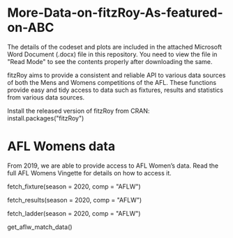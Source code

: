# More-Data-on-fitzRoy-As-featured-on-ABC

The details of the codeset and plots are included in the attached Microsoft Word Document (.docx) file in this repository. 
You need to view the file in "Read Mode" to see the contents properly after downloading the same.


fitzRoy aims to provide a consistent and reliable API to various data sources of both the Mens and Womens competitions of the AFL. These functions provide easy and tidy access to data such as fixtures, results and statistics from various data sources.

Install the released version of fitzRoy from CRAN: install.packages("fitzRoy")

AFL Womens data
=================

From 2019, we are able to provide access to AFL Women’s data. Read the full AFL Womens Vingette for details on how to access it.


fetch_fixture(season = 2020, comp = "AFLW")

fetch_results(season = 2020, comp = "AFLW")

fetch_ladder(season = 2020, comp = "AFLW")

get_aflw_match_data()

